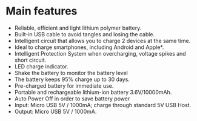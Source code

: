 # Main features
- Reliable, efficient and light lithium polymer battery.
- Built-in USB cable to avoid tangles and losing the cable.
- Intelligent circuit that allows you to charge 2 devices at the same time.
- Ideal to charge smartphones, including Android and Apple*.
- Intelligent Protection System when overcharging, voltage spikes and short circuit.
- LED charge indicator.
- Shake the battery to monitor the battery level
- The battery keeps 95% charge up to 30 days.
- Pre-charged battery for immediate use.
- Portable and rechargeable lithium-ion battery 3.6V/10000mAh.
- Auto Power Off in order to save battery power
- Input: Micro USB 5V / 1000mA; charge through standard 5V USB Host.
- Output: Micro USB 5V / 1000mA.

